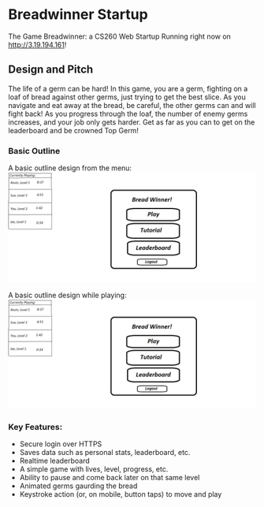 # Breadwinner Startup
The Game Breadwinner: a CS260 Web Startup
Running right now on http://3.19.194.161!

## Design and Pitch
The life of a germ can be hard! In this game, you are a germ, fighting on a loaf of bread against other germs, just trying to get the best slice. As you navigate and eat away at the bread, be careful, the other germs can and will fight back! As you progress through the loaf, the number of enemy germs increases, and your job only gets harder. Get as far as you can to get on the leaderboard and be crowned Top Germ!

### Basic Outline
A basic outline design from the menu:
<img src="https://github.com/Watermeloncl/startup-breadwinner/blob/main/Outline%20Design%20Menu.JPG" alt="Design Outline: Menu">

A basic outline design while playing:
<img src="https://github.com/Watermeloncl/startup-breadwinner/blob/main/Outline%20Design%20Menu.JPG" alt="Design Outline: Playing">

### Key Features:
- Secure login over HTTPS
- Saves data such as personal stats, leaderboard, etc.
- Realtime leaderboard
- A simple game with lives, level, progress, etc.
- Ability to pause and come back later on that same level
- Animated germs gaurding the bread
- Keystroke action (or, on mobile, button taps) to move and play
